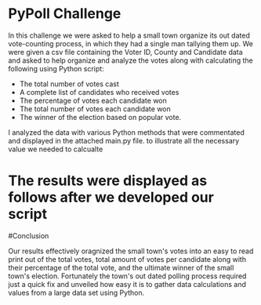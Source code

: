 # PyPoll Challenge

In this challenge we were asked to help a small town organize its out dated vote-counting process, in which they had a single man tallying them up. We were given a csv file containing the Voter ID, County and Candidate data and asked to help organize and analyze the votes along with calculating the following using Python script: 

- The total number of votes cast
- A complete list of candidates who received votes
- The percentage of votes each candidate won
- The total number of votes each candidate won
- The winner of the election based on popular vote.

I analyzed the data with various Python methods that were commentated and displayed in the attached main.py file. to illustrate all the necessary value we needed to calcualte

# The results were displayed as follows after we developed our script




#Conclusion

Our results effectively oragnized the small town's votes into an easy to read print out of the total votes, total amount of votes per candidate along with their percentage of the total vote, and the ultimate winner of the small town's election. Fortunately the town's out dated polling process required just a quick fix and unveiled how easy it is to gather data calculations and values from a large data set using Python. 



